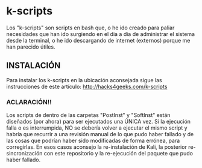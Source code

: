 # k-scripts

Los "k-scripts" son scripts en bash que, o he ido creado para paliar necesidades que han ido surgiendo en el dia a dia de administrar el sistema desde la terminal, o he ido descargando de internet (externos) porque me han parecido útiles.

## INSTALACIÓN

Para instalar los k-scripts en la ubicación aconsejada sigue las instrucciones de este artículo: http://hacks4geeks.com/k-scripts

### ACLARACIÓN!!
Los scripts de dentro de las carpetas "PostInst" y "SoftInst" están diseñados (por ahora) para ser ejecutados una ÚNICA vez. Si la ejecución falla o es interrumpida, NO se debería volver a ejecutar el mismo script y habría que recurrir a una revisión manual de lo que pudo haber fallado y de las cosas que podrían haber sido modificadas de forma errónea, para corregirlas. En esos casos aconsejo la re-instalación de Kali, la posterior re-sincronización con este repositorio y la re-ejecución del paquete que pudo haber fallado.
